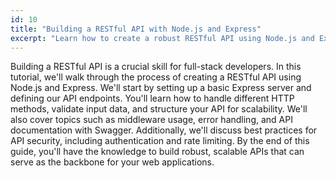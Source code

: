 ```yaml
---
id: 10
title: "Building a RESTful API with Node.js and Express"
excerpt: "Learn how to create a robust RESTful API using Node.js and Express."
---
```


Building a RESTful API is a crucial skill for full-stack developers. In this tutorial, we'll walk through the process of creating a RESTful API using Node.js and Express. We'll start by setting up a basic Express server and defining our API endpoints. You'll learn how to handle different HTTP methods, validate input data, and structure your API for scalability. We'll also cover topics such as middleware usage, error handling, and API documentation with Swagger. Additionally, we'll discuss best practices for API security, including authentication and rate limiting. By the end of this guide, you'll have the knowledge to build robust, scalable APIs that can serve as the backbone for your web applications.
